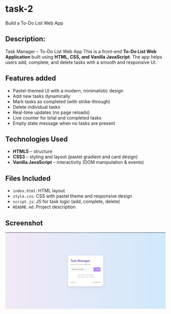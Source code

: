 # task-2
Build a To-Do List Web App 

## Description:
Task Manager – To-Do List Web App
This is a front-end **To-Do List Web Application** built using **HTML, CSS, and Vanilla JavaScript**. The app helps users add, complete, and delete tasks with a smooth and responsive UI.


## Features added

-  Pastel-themed UI with a modern, minimalistic design
-  Add new tasks dynamically
-  Mark tasks as completed (with strike-through)
-  Delete individual tasks
-  Real-time updates (no page reloads)
-  Live counter for total and completed tasks
-  Empty state message when no tasks are present


## Technologies Used

- **HTML5** – structure
- **CSS3** – styling and layout (pastel gradient and card design)
- **Vanilla JavaScript** – interactivity (DOM manipulation & events)

## Files Included
- `index.html`: HTML layout
- `style.css`: CSS with pastel theme and responsive design
- `script.js`: JS for task logic (add, complete, delete)
- `README.md`: Project description


## Screenshot

![Task Manager UI Preview](./screenshot.png)
